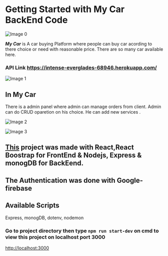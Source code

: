 # Getting Started with My Car BackEnd Code

![Image 0](https://i.ibb.co/SVp3ztw/screenshot-localhost-3000-2021-11-15-23-23-54.png)

**_My Car_** is A car buying Platform where people can buy car acording to there choice or need with reasonable price. There are so many car available here.

### API Link https://intense-everglades-68946.herokuapp.com/

![Image 1](https://i.ibb.co/BtmPh33/screenshot-localhost-3000-2021-11-15-23-27-52.png)

## In My Car

There is a admin panel where admin can manage orders from client. Admin can do CRUD oparetion on his choice. He can add new services .

![ Image 2](https://i.ibb.co/h7yHHBw/screenshot-localhost-3000-2021-11-15-23-29-47.png)

![ Image 3](https://i.ibb.co/kcm9FTd/screenshot-localhost-3000-2021-11-15-23-30-36.png)

## [This](https://car-website-c1665.web.app) project was made with React,React Boostrap for FrontEnd & Nodejs, Express & monogDB for BackEend.

## The Authentication was done with Google-firebase

## Available Scripts

Express, monogDB, dotenv, nodemon

### Go to project directory then type `npm run start-dev` on cmd to view this project on localhost port 3000

[http://localhost:3000](http://localhost:3000)
